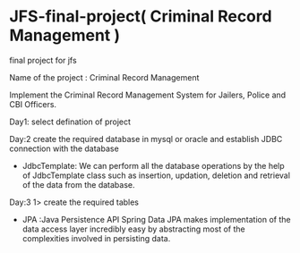 # JFS-final-project( Criminal Record Management )
final project for jfs

Name of the project : Criminal Record Management

Implement the Criminal Record Management System for
Jailers, Police and CBI Officers.

Day1: 
select defination of project

Day:2
create the required database in mysql or oracle and establish JDBC connection with the database
* JdbcTemplate: 
We can perform all the database operations by the help of JdbcTemplate class such as insertion, updation, deletion and retrieval of the data from the database.

Day:3
1> create the required tables
* JPA :Java Persistence API 
Spring Data JPA makes implementation of the data access layer incredibly easy by abstracting most of the complexities involved in persisting data.
